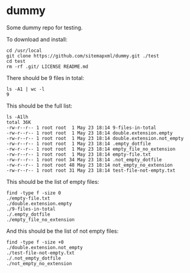 # dummy
Some dummy repo for testing.

To download and install:
```
cd /usr/local
git clone https://github.com/sitemapxml/dummy.git ./test
cd test
rm -rf .git/ LICENSE README.md
```

There should be 9 files in total:
```
ls -A1 | wc -l
9
```

This should be the full list:
```
ls -A1lh
total 36K
-rw-r--r-- 1 root root  1 May 23 18:14 9-files-in-total
-rw-r--r-- 1 root root  1 May 23 18:14 double.extension.empty
-rw-r--r-- 1 root root  1 May 23 18:14 double.extension.not_empty
-rw-r--r-- 1 root root  1 May 23 18:14 .empty_dotfile
-rw-r--r-- 1 root root  1 May 23 18:14 empty_file_no_extension
-rw-r--r-- 1 root root  1 May 23 18:14 empty-file.txt
-rw-r--r-- 1 root root 34 May 23 18:14 .not_empty_dotfile
-rw-r--r-- 1 root root 48 May 23 18:14 not_empty_no_extension
-rw-r--r-- 1 root root 31 May 23 18:14 test-file-not-empty.txt
```

This should be the list of empty files:
```
find -type f -size 0
./empty-file.txt
./double.extension.empty
./9-files-in-total
./.empty_dotfile
./empty_file_no_extension
```

And this should be the list of not empty files:
```
find -type f -size +0
./double.extension.not_empty
./test-file-not-empty.txt
./.not_empty_dotfile
./not_empty_no_extension
```
